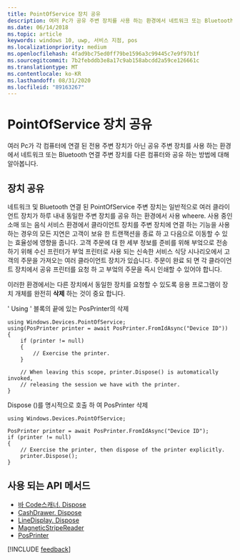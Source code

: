 ```yaml
---
title: PointOfService 장치 공유
description: 여러 Pc가 공유 주변 장치를 사용 하는 환경에서 네트워크 또는 Bluetooth 연결 주변 장치를 다른 컴퓨터와 공유 하는 방법을 알아봅니다.
ms.date: 06/14/2018
ms.topic: article
keywords: windows 10, uwp, 서비스 지점, pos
ms.localizationpriority: medium
ms.openlocfilehash: 4fad9bc75ed0ff79be1596a3c99445c7e9f97b1f
ms.sourcegitcommit: 7b2febddb3e8a17c9ab158abcdd2a59ce126661c
ms.translationtype: MT
ms.contentlocale: ko-KR
ms.lasthandoff: 08/31/2020
ms.locfileid: "89163267"
---
```

# <a name="pointofservice-device-sharing"></a>PointOfService 장치 공유

여러 Pc가 각 컴퓨터에 연결 된 전용 주변 장치가 아닌 공유 주변 장치를 사용 하는 환경에서 네트워크 또는 Bluetooth 연결 주변 장치를 다른 컴퓨터와 공유 하는 방법에 대해 알아봅니다.

## <a name="device-sharing"></a>장치 공유

네트워크 및 Bluetooth 연결 된 PointOfService 주변 장치는 일반적으로 여러 클라이언트 장치가 하루 내내 동일한 주변 장치를 공유 하는 환경에서 사용 wheere.  사용 중인 소매 또는 음식 서비스 환경에서 클라이언트 장치를 주변 장치에 연결 하는 기능을 사용 하는 경우의 모든 지연은 고객이 보유 한 트랜잭션을 종료 하 고 다음으로 이동할 수 있는 효율성에 영향을 줍니다. 고객 주문에 대 한 세부 정보를 준비를 위해 부엌으로 전송 하기 위해 수신 프린터가 부엌 프린터로 사용 되는 신속한 서비스 식당 시나리오에서 고객의 주문을 가져오는 여러 클라이언트 장치가 있습니다.  주문이 완료 되 면 각 클라이언트 장치에서 공유 프린터를 요청 하 고 부엌의 주문을 즉시 인쇄할 수 있어야 합니다.

이러한 환경에서는 다른 장치에서 동일한 장치를 요청할 수 있도록 응용 프로그램이 장치 개체를 완전히 **삭제** 하는 것이 중요 합니다.

' Using ' 블록의 끝에 있는 PosPrinter의 삭제

```Csharp 
using Windows.Devices.PointOfService;
using(PosPrinter printer = await PosPrinter.FromIdAsync("Device ID"))
{
    if (printer != null)
    {
        // Exercise the printer.
    }

    // When leaving this scope, printer.Dispose() is automatically invoked, 
    // releasing the session we have with the printer.
}
```


Dispose ()를 명시적으로 호출 하 여 PosPrinter 삭제

```Csharp 
using Windows.Devices.PointOfService;

PosPrinter printer = await PosPrinter.FromIdAsync("Device ID");
if (printer != null)
{
    // Exercise the printer, then dispose of the printer explicitly.
    printer.Dispose();
}
```

## <a name="api-methods-used"></a>사용 되는 API 메서드 

+ [바 Code스캐너. Dispose](/uwp/api/windows.devices.pointofservice.barcodescanner.dispose) 
+ [CashDrawer. Dispose](/uwp/api/windows.devices.pointofservice.cashdrawer.dispose) 
+ [LineDisplay. Dispose](/uwp/api/windows.devices.pointofservice.linedisplay.dispose) 
+ [MagneticStripeReader](/uwp/api/windows.devices.pointofservice.magneticstripereader.dispose)  
+ [PosPrinter](/uwp/api/windows.devices.pointofservice.posprinter.dispose) 


[!INCLUDE [feedback](./includes/pos-feedback.md)]